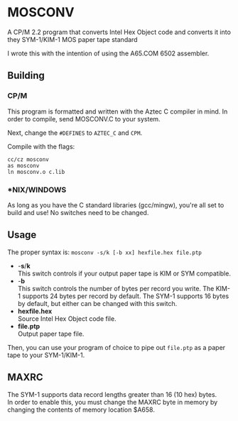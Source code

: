 # MOSCONV
A CP/M 2.2 program that converts Intel Hex Object code and converts it into they SYM-1/KIM-1 MOS paper tape standard

I wrote this with the intention of using the A65.COM 6502 assembler.

## Building
### CP/M
This program is formatted and written with the Aztec C compiler in mind. In order to
compile, send MOSCONV.C to your system.

Next, change the `#DEFINES` to `AZTEC_C` and `CPM`.

Compile with the flags:

`cc/cz mosconv`\
`as mosconv`\
`ln mosconv.o c.lib`

### *NIX/WINDOWS
As long as you have the C standard libraries (gcc/mingw), you're all set to build and use! No switches need to be
changed.

## Usage
The proper syntax is:
`mosconv -s/k [-b xx] hexfile.hex file.ptp`

* -**s**/**k**\
This switch controls if your output paper tape is KIM or SYM compatible.
* -**b**\
This switch controls the number of bytes per record you write. The KIM-1 supports 24 bytes per record by default. The SYM-1 supports 16 bytes by default, but either can be changed with this switch.
* **hexfile.hex**\
Source Intel Hex Object code file.
* **file.ptp**\
Output paper tape file.

Then, you can use your program of choice to pipe out `file.ptp` as a paper tape to your SYM-1/KIM-1.

## MAXRC
The SYM-1 supports data record lengths greater than 16 (10 hex) bytes.\
In order to enable this, you must change the MAXRC byte in memory by changing the contents of memory location $A658.